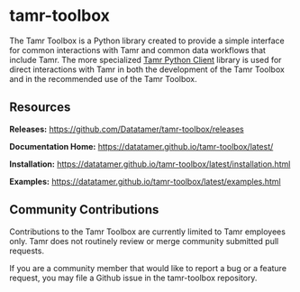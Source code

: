 # tamr-toolbox
The Tamr Toolbox is a Python library created to provide a simple interface for common interactions with Tamr and common data workflows that include Tamr. The more specialized [Tamr Python Client](https://github.com/Datatamer/tamr-client) library is used for direct interactions with Tamr in both the development of the Tamr Toolbox and in the recommended use of the Tamr Toolbox.


## Resources
__Releases:__ https://github.com/Datatamer/tamr-toolbox/releases 

__Documentation Home:__ https://datatamer.github.io/tamr-toolbox/latest/

__Installation:__ https://datatamer.github.io/tamr-toolbox/latest/installation.html

__Examples:__ https://datatamer.github.io/tamr-toolbox/latest/examples.html

## Community Contributions
Contributions to the Tamr Toolbox are currently limited to Tamr employees only. 
Tamr does not routinely review or merge community submitted pull requests.

If you are a community member that would like to report a bug or a feature request, you may 
file a Github issue in the tamr-toolbox repository.

